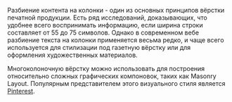 Разбиение контента на колонки - один из основных принципов вёрстки печатной продукции. Есть ряд исследований, доказывающих, что удобнее всего воспринимать информацию, если ширина строки составляет от 55 до 75 символов. Однако в современном вебе разбиение текста на колонки применяется весьма редко, и чаще всего используется для стилизации под газетную вёрстку или для оформления художественных материалов.

Многоколоночную вёрстку можно использовать для построения относительно сложных графических компоновок, таких как Masonry Layout. Популярным представителем этого визуального стиля является [Pinterest](https://www.pinterest.ru/).
